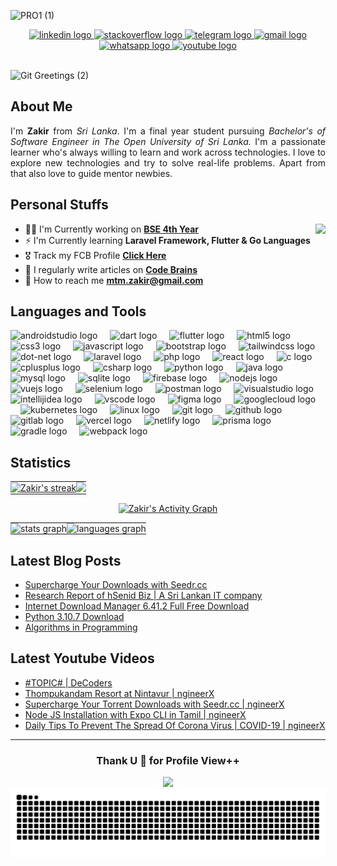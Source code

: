 ![PRO1 (1)](https://github.com/mtmzakir/mtmzakir/assets/90142607/122b0857-f7cd-4e6d-bfde-6a82dc0d7d90)
<div align="center">
  <a href="https://www.linkedin.com/in/mtmzakir/" target="_blank">
    <img src="https://raw.githubusercontent.com/maurodesouza/profile-readme-generator/master/src/assets/icons/social/linkedin/default.svg" width="52" height="40" alt="linkedin logo"  />
  </a>
  <a href="https://stackoverflow.com/users/17740196/mtmzakir" target="_blank">
    <img src="https://raw.githubusercontent.com/maurodesouza/profile-readme-generator/master/src/assets/icons/social/stackoverflow/default.svg" width="52" height="40" alt="stackoverflow logo"  />
  </a>
  <a href="https://t.me/i4m_zakir" target="_blank">
    <img src="https://raw.githubusercontent.com/maurodesouza/profile-readme-generator/master/src/assets/icons/social/telegram/default.svg" width="52" height="40" alt="telegram logo"  />
  </a>
  <a href="mailto:mtm.zakir@gmail.com" target="_blank">
    <img src="https://raw.githubusercontent.com/maurodesouza/profile-readme-generator/master/src/assets/icons/social/gmail/default.svg" width="52" height="40" alt="gmail logo"  />
  </a>
  <a href="https://wa.me/+94752202440" target="_blank">
    <img src="https://raw.githubusercontent.com/maurodesouza/profile-readme-generator/master/src/assets/icons/social/whatsapp/default.svg" width="52" height="40" alt="whatsapp logo"  />
  </a>
  <a href="https://www.youtube.com/channel/UCCwyrumvGx6L_6pP5Oc6pIw" target="_blank">
    <img src="https://raw.githubusercontent.com/maurodesouza/profile-readme-generator/master/src/assets/icons/social/youtube/default.svg" width="52" height="40" alt="youtube logo"  />
  </a>
</div>
<br>

![Git Greetings (2)](https://user-images.githubusercontent.com/90142607/190711489-96cb72ae-cf1b-4339-912f-9f251847f440.gif)

## About Me
<p align="justify" > I'm <b>Zakir</b> from <em>Sri Lanka</em>. I'm a final year student pursuing <em>Bachelor's of Software Engineer in The Open University of Sri Lanka.</em>
I'm a passionate learner who's always willing to learn and work across technologies. I love to explore new technologies and try to solve real-life problems. Apart from that also love to guide mentor newbies. </p>

## Personal Stuffs
- 👨‍💻 I'm Currently working on **[BSE 4th Year](https://github.com/stars/mtm-zakir/lists/bse-program)** <img align="right" height="130" src="https://user-images.githubusercontent.com/90142607/190706608-d9a333b2-10c6-4069-a839-f477c61190d2.png"/>
- ⚡ I'm Currently learning **Laravel Framework, Flutter & Go Languages**
- 🎖️ Track my FCB Profile **[Click Here](https://app.futurecareersbridge.net/public-profile/19748)**
- 📝 I regularly write articles on **[Code Brains](https://code-brains.blogspot.com)**
- 📧 How to reach me **mtm.zakir@gmail.com**

## Languages and Tools
<div align="left">
  <img src="https://skillicons.dev/icons?i=androidstudio" height="40" alt="androidstudio logo"  />
  <img width="12" />
  <img src="https://skillicons.dev/icons?i=dart" height="40" alt="dart logo"  />
  <img width="12" />
  <img src="https://skillicons.dev/icons?i=flutter" height="40" alt="flutter logo"  />
  <img width="12" />
  <img src="https://skillicons.dev/icons?i=html" height="40" alt="html5 logo"  />
  <img width="12" />
  <img src="https://skillicons.dev/icons?i=css" height="40" alt="css3 logo"  />
  <img width="12" />
  <img src="https://skillicons.dev/icons?i=js" height="40" alt="javascript logo"  />
  <img width="12" />
  <img src="https://skillicons.dev/icons?i=bootstrap" height="40" alt="bootstrap logo"  />
  <img width="12" />
  <img src="https://skillicons.dev/icons?i=tailwind" height="40" alt="tailwindcss logo"  />
  <img width="12" />
  <img src="https://skillicons.dev/icons?i=dotnet" height="40" alt="dot-net logo"  />
  <img width="12" />
  <img src="https://skillicons.dev/icons?i=laravel" height="40" alt="laravel logo"  />
  <img width="12" />
  <img src="https://skillicons.dev/icons?i=php" height="40" alt="php logo"  />
  <img width="12" />
  <img src="https://skillicons.dev/icons?i=react" height="40" alt="react logo"  />
  <img width="12" />
  <img src="https://skillicons.dev/icons?i=c" height="40" alt="c logo"  />
  <img width="12" />
  <img src="https://skillicons.dev/icons?i=cpp" height="40" alt="cplusplus logo"  />
  <img width="12" />
  <img src="https://skillicons.dev/icons?i=cs" height="40" alt="csharp logo"  />
  <img width="12" />
  <img src="https://skillicons.dev/icons?i=py" height="40" alt="python logo"  />
  <img width="12" />
  <img src="https://skillicons.dev/icons?i=java" height="40" alt="java logo"  />
  <img width="12" />
  <img src="https://skillicons.dev/icons?i=mysql" height="40" alt="mysql logo"  />
  <img width="12" />
  <img src="https://skillicons.dev/icons?i=sqlite" height="40" alt="sqlite logo"  />
  <img width="12" />
  <img src="https://skillicons.dev/icons?i=firebase" height="40" alt="firebase logo"  />
  <img width="12" />
  <img src="https://skillicons.dev/icons?i=nodejs" height="40" alt="nodejs logo"  />
  <img width="12" />
  <img src="https://skillicons.dev/icons?i=vue" height="40" alt="vuejs logo"  />
  <img width="12" />
  <img src="https://skillicons.dev/icons?i=selenium" height="40" alt="selenium logo"  />
  <img width="12" />
  <img src="https://skillicons.dev/icons?i=postman" height="40" alt="postman logo"  />
  <img width="12" />
  <img src="https://skillicons.dev/icons?i=visualstudio" height="40" alt="visualstudio logo"  />
  <img width="12" />
  <img src="https://skillicons.dev/icons?i=idea" height="40" alt="intellijidea logo"  />
  <img width="12" />
  <img src="https://skillicons.dev/icons?i=vscode" height="40" alt="vscode logo"  />
  <img width="12" />
  <img src="https://skillicons.dev/icons?i=figma" height="40" alt="figma logo"  />
  <img width="12" />
  <img src="https://skillicons.dev/icons?i=gcp" height="40" alt="googlecloud logo"  />
  <img width="12" />
  <img src="https://skillicons.dev/icons?i=kubernetes" height="40" alt="kubernetes logo"  />
  <img width="12" />
  <img src="https://skillicons.dev/icons?i=linux" height="40" alt="linux logo"  />
  <img width="12" />
  <img src="https://skillicons.dev/icons?i=git" height="40" alt="git logo"  />
  <img width="12" />
  <img src="https://skillicons.dev/icons?i=github" height="40" alt="github logo"  />
  <img width="12" />
  <img src="https://skillicons.dev/icons?i=gitlab" height="40" alt="gitlab logo"  />
  <img width="12" />
  <img src="https://skillicons.dev/icons?i=vercel" height="40" alt="vercel logo"  />
  <img width="12" />
  <img src="https://skillicons.dev/icons?i=netlify" height="40" alt="netlify logo"  />
  <img width="12" />
  <img src="https://skillicons.dev/icons?i=prisma" height="40" alt="prisma logo"  />
  <img width="12" />
  <img src="https://skillicons.dev/icons?i=gradle" height="40" alt="gradle logo"  />
  <img width="12" />
  <img src="https://skillicons.dev/icons?i=webpack" height="40" alt="webpack logo"  />
</div>


## Statistics
<div align="center" style="padding: 0px; border: 0px;">
  <table style="border-collapse: collapse; width: 100%;">
    <tr>
      <td style="padding: 0px; border: 0px;">
        <a href="https://github.com/mtm-zakir/github-readme-streak-stats">
          <img title="🔥 Excellent Streak" alt="Zakir's streak" src="https://github-readme-streak-stats.herokuapp.com/?user=mtm-zakir&theme=chartreuse-dark&hide_border=true&stroke=0000&background=0D1117" />
        </a>
      </td>
      <td style="padding: 0px; border: 0px;">
        <img src="https://github-contributor-stats.vercel.app/api?username=mtm-zakir&limit=5&theme=chartreuse-dark&bg_color=0D1117&color=71E204&line=0299E0&point=FFFFFF&hide_border=true&combine_all_yearly_contributions=true" />
      </td>
    </tr>
  </table>
</div>

<div align="center">
<a href="https://github.com/mtmz-akir/github-readme-activity-graph"><img alt="Zakir's Activity Graph" src="https://github-readme-activity-graph.vercel.app/graph?username=mtm-zakir&bg_color=0D1117&color=71E204&line=0299E0&point=FFFFFF&hide_border=true" /></a>
</div>

<div align="center" style="padding: 0px; border: 0px;">
  <table style="border-collapse: collapse; width: 100%;">
    <tr>
      <td style="padding: 0px; border: 0px;">
        <img src="https://github-readme-stats.vercel.app/api?hide_title=false&hide_rank=false&show_icons=true&include_all_commits=true&count_private=true&disable_animations=false&theme=chartreuse-dark&locale=en&bg_color=0D1117&hide_border=true&username=mtm-zakir" height="185" alt="stats graph" />
      </td>
      <td style="padding: 0px; border: 0px;">
        <img src="https://github-readme-stats.vercel.app/api/top-langs?locale=en&hide_title=false&layout=compact&card_width=320&langs_count=12&theme=chartreuse-dark&bg_color=0D1117&hide_border=true&username=mtm-zakir" height="185" alt="languages graph" />
      </td>
    </tr>
  </table>
</div>

## Latest Blog Posts
<!-- BLOG-POST-LIST:START -->
- [Supercharge Your Downloads with Seedr.cc](https://code-brains.blogspot.com/2023/09/supercharge-your-downloads-with-seedrcc.html)
- [Research Report of hSenid Biz | A Sri Lankan IT company](https://code-brains.blogspot.com/2023/06/research-report-of-hsenid-biz-sri.html)
- [Internet Download Manager 6.41.2 Full Free Download](https://code-brains.blogspot.com/2022/09/python-3107-download_19.html)
- [Python 3.10.7 Download](https://code-brains.blogspot.com/2022/09/python-3107-download.html)
- [Algorithms in Programming](https://code-brains.blogspot.com/2022/08/algorithms-in-programming.html)
<!-- BLOG-POST-LIST:END -->

## Latest Youtube Videos
<!-- YOUTUBE-VIDEO-LIST:START -->
- [#TOPIC# | DeCoders](https://www.youtube.com/watch?v=-xXE8P7Q2og)
- [Thompukandam Resort at Nintavur | ngineerX](https://www.youtube.com/watch?v=lqG3EzW0J44)
- [Supercharge Your Torrent Downloads with Seedr.cc | ngineerX](https://www.youtube.com/watch?v=rTHFyE3fsXg)
- [Node JS Installation with Expo CLI in Tamil | ngineerX](https://www.youtube.com/watch?v=DEX6aOEPA6o)
- [Daily Tips To Prevent The Spread Of Corona Virus | COVID-19 | ngineerX](https://www.youtube.com/watch?v=PR7d5b0AcSc)
<!-- YOUTUBE-VIDEO-LIST:END -->


---
<div align="center">
<h3 >Thank U 🥰 for Profile View++ </h3>
  <img src="https://profile-counter.glitch.me/mtm-zakir/count.svg?"  />
</div>

<img src="https://raw.githubusercontent.com/mtm-zakir/mtm-zakir/output/snake.svg" alt="Snake animation" />
